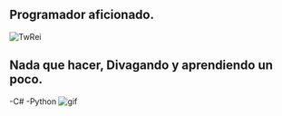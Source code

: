 ## Programador aficionado.
![TwRei](http://github-profile-summary-cards.vercel.app/api/cards/profile-details?username=TwRei&theme=dark)

## Nada que hacer, Divagando y aprendiendo un poco.
-C#
-Python
![gif](https://media1.tenor.com/m/xcWsdYWWsTEAAAAd/jpop-j-pop.gif)

